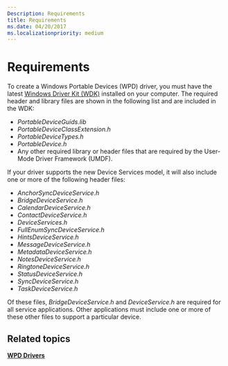 ```yaml
---
Description: Requirements
title: Requirements
ms.date: 04/20/2017
ms.localizationpriority: medium
---
```


# Requirements


To create a Windows Portable Devices (WPD) driver, you must have the latest [Windows Driver Kit (WDK)](http://go.microsoft.com/fwlink/p/?linkid=178709) installed on your computer. The required header and library files are shown in the following list and are included in the WDK:

-   *PortableDeviceGuids.lib*
-   *PortableDeviceClassExtension.h*
-   *PortableDeviceTypes.h*
-   *PortableDevice.h*
-   Any other required library or header files that are required by the User-Mode Driver Framework (UMDF).

If your driver supports the new Device Services model, it will also include one or more of the following header files:

-   *AnchorSyncDeviceService.h*
-   *BridgeDeviceService.h*
-   *CalendarDeviceService.h*
-   *ContactDeviceService.h*
-   *DeviceServices.h*
-   *FullEnumSyncDeviceService.h*
-   *HintsDeviceService.h*
-   *MessageDeviceService.h*
-   *MetadataDeviceService.h*
-   *NotesDeviceService.h*
-   *RingtoneDeviceService.h*
-   *StatusDeviceService.h*
-   *SyncDeviceService.h*
-   *TaskDeviceService.h*

Of these files, *BridgeDeviceService.h* and *DeviceService.h* are required for all service applications. Other applications must include one or more of these other files to support a particular device.

## <span id="related_topics"></span>Related topics


[**WPD Drivers**](wpd-drivers.md)

 

 






